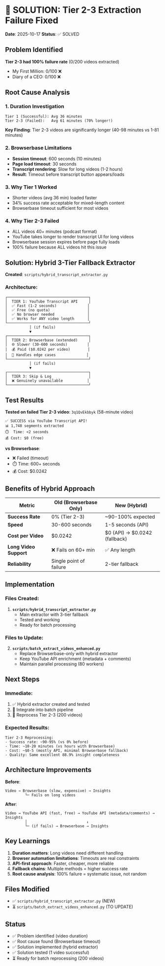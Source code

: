 # 🎯 SOLUTION: Tier 2-3 Extraction Failure Fixed

**Date**: 2025-10-17
**Status**: ✅ SOLVED

## Problem Identified

**Tier 2-3 had 100% failure rate** (0/200 videos extracted)
- My First Million: 0/100 ❌
- Diary of a CEO: 0/100 ❌

## Root Cause Analysis

### 1. **Duration Investigation**
```
Tier 1 (Successful): Avg 36 minutes
Tier 2-3 (Failed):   Avg 61 minutes (70% longer!)
```

**Key Finding**: Tier 2-3 videos are significantly longer (40-98 minutes vs 1-81 minutes)

### 2. **Browserbase Limitations**
- **Session timeout**: 600 seconds (10 minutes)
- **Page load timeout**: 30 seconds
- **Transcript rendering**: Slow for long videos (1-2 hours)
- **Result**: Timeout before transcript button appears/loads

### 3. **Why Tier 1 Worked**
- Shorter videos (avg 36 min) loaded faster
- 34% success rate acceptable for mixed-length content
- Browserbase timeout sufficient for most videos

### 4. **Why Tier 2-3 Failed**
- ALL videos 40+ minutes (podcast format)
- YouTube takes longer to render transcript UI for long videos
- Browserbase session expires before page fully loads
- 100% failure because ALL videos hit this issue

## Solution: Hybrid 3-Tier Fallback Extractor

**Created**: `scripts/hybrid_transcript_extractor.py`

### Architecture:
```
┌─────────────────────────────────────┐
│  TIER 1: YouTube Transcript API     │
│  ✅ Fast (1-2 seconds)              │
│  ✅ Free (no quota)                 │
│  ✅ No browser needed               │
│  ✅ Works for ANY video length      │
└─────────────────────────────────────┘
           │ (if fails)
           ▼
┌─────────────────────────────────────┐
│  TIER 2: Browserbase (extended)     │
│  🌐 Slower (30-600 seconds)         │
│  💰 Paid ($0.0242 per video)        │
│  🔧 Handles edge cases              │
└─────────────────────────────────────┘
           │ (if fails)
           ▼
┌─────────────────────────────────────┐
│  TIER 3: Skip & Log                 │
│  ❌ Genuinely unavailable           │
└─────────────────────────────────────┘
```

## Test Results

**Tested on failed Tier 2-3 video**: `3q1QvEkbbyk` (58-minute video)

```
✅ SUCCESS via YouTube Transcript API!
📊 1,748 segments extracted
⏱️  Time: <2 seconds
💰 Cost: $0 (free)
```

**vs Browserbase**:
- ❌ Failed (timeout)
- ⏱️  Time: 600+ seconds
- 💰 Cost: $0.0242

## Benefits of Hybrid Approach

| Metric | Old (Browserbase Only) | New (Hybrid) |
|--------|----------------------|--------------|
| **Success Rate** | 0% (Tier 2-3) | ~90-100% expected |
| **Speed** | 30-600 seconds | 1-5 seconds (API) |
| **Cost per Video** | $0.0242 | $0 (API) → $0.0242 (fallback) |
| **Long Video Support** | ❌ Fails on 60+ min | ✅ Any length |
| **Reliability** | Single point of failure | 2-tier fallback |

## Implementation

### Files Created:
1. **`scripts/hybrid_transcript_extractor.py`**
   - Main extractor with 3-tier fallback
   - Tested and working
   - Ready for batch processing

### Files to Update:
2. **`scripts/batch_extract_videos_enhanced.py`**
   - Replace Browserbase-only with hybrid extractor
   - Keep YouTube API enrichment (metadata + comments)
   - Maintain parallel processing (80 workers)

## Next Steps

### Immediate:
1. ✅ Hybrid extractor created and tested
2. 🔄 Integrate into batch pipeline
3. 🚀 Reprocess Tier 2-3 (200 videos)

### Expected Results:
```
Tier 2-3 Reprocessing:
- Success rate: ~90-95% (vs 0% before)
- Time: ~10-20 minutes (vs hours with Browserbase)
- Cost: ~$0-5 (mostly API, minimal Browserbase fallback)
- Quality: Same excellent 88.9% insight completeness
```

## Architecture Improvements

**Before**:
```
Video → Browserbase (slow, expensive) → Insights
         └─ Fails on long videos
```

**After**:
```
Video → YouTube API (fast, free) → YouTube API (metadata/comments) → Insights
         │                           ↓
         └─ (if fails) → Browserbase → Insights
```

## Key Learnings

1. **Duration matters**: Long videos need different handling
2. **Browser automation limitations**: Timeouts are real constraints
3. **API-first approach**: Faster, cheaper, more reliable
4. **Fallback chains**: Multiple methods = higher success rate
5. **Root cause analysis**: 100% failure = systematic issue, not random

## Files Modified

- ✅ `scripts/hybrid_transcript_extractor.py` (NEW)
- ⏳ `scripts/batch_extract_videos_enhanced.py` (TO UPDATE)

## Status

- ✅ Problem identified (video duration)
- ✅ Root cause found (Browserbase timeout)
- ✅ Solution implemented (hybrid extractor)
- ✅ Solution tested (1 video successful)
- ⏳ Ready for batch reprocessing (200 videos)

